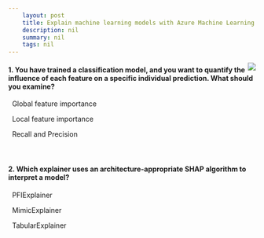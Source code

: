 ```yaml
---
    layout: post
    title: Explain machine learning models with Azure Machine Learning 
    description: nil
    summary: nil
    tags: nil
---
```



 <a target="_blank" href="https://docs.microsoft.com/en-us/learn/modules/explain-machine-learning-models-with-azure-machine-learning/6a-knowledge-check/"><i class="fas fa-external-link-alt"></i> </a>
 <img align="right" src="https://docs.microsoft.com/en-us/learn/achievements/explain-machine-learning-models-with-azure-machine-learning.svg">
####  1. You have trained a classification model, and you want to quantify the influence of each feature on a specific individual prediction. What should you examine?


<i class='far fa-square'></i> &nbsp;&nbsp;Global feature importance

<i class='fas fa-check-square' style='color: Dodgerblue;'></i> &nbsp;&nbsp;Local feature importance

<i class='far fa-square'></i> &nbsp;&nbsp;Recall and Precision
<br />
<br />
<br />

####  2. Which explainer uses an architecture-appropriate SHAP algorithm to interpret a model?


<i class='far fa-square'></i> &nbsp;&nbsp;PFIExplainer

<i class='far fa-square'></i> &nbsp;&nbsp;MimicExplainer

<i class='fas fa-check-square' style='color: Dodgerblue;'></i> &nbsp;&nbsp;TabularExplainer
<br />
<br />
<br />
